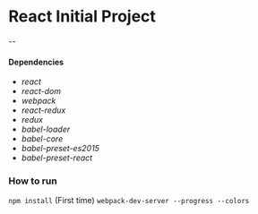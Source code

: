# React Initial Project
--
#### Dependencies

- *react*
- *react-dom*
- *webpack*
- *react-redux*
- *redux*
- *babel-loader*
- *babel-core*
- *babel-preset-es2015*
- *babel-preset-react*

### How to run
 `npm install` (First time)
 `webpack-dev-server --progress --colors`
